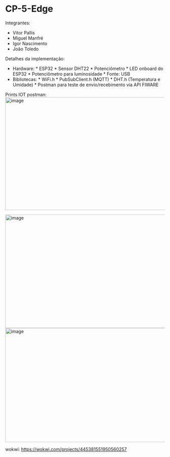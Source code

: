 # CP-5-Edge

Integrantes:
* Vitor Pallis
* Miguel Manfré
* Igor Nascimento
* João Toledo

Detalhes da implementação: 
   * Hardware:
    * ESP32 
    * Sensor DHT22 
    * Potenciômetro
    * LED onboard do ESP32
    * Potenciômetro para luminosidade
    * Fonte: USB
   * Bibliotecas:
    * WiFi.h
    * PubSubClient.h (MQTT)
    * DHT.h (Temperatura e Umidade)
    * Postman para teste de envio/recebimento via API FIWARE

Prints IOT postman: 
<img width="943" height="356" alt="image" src="https://github.com/user-attachments/assets/2312dbb5-c8fa-4fc6-b78c-19e7a1787a9f" />

<img width="935" height="358" alt="image" src="https://github.com/user-attachments/assets/1285475d-81fc-497f-afe0-31fd94e2ffee" />

<img width="945" height="360" alt="image" src="https://github.com/user-attachments/assets/d2e66978-28db-4ade-9858-f07b77f76702" />



  

wokwi: 
https://wokwi.com/projects/445381551950560257
